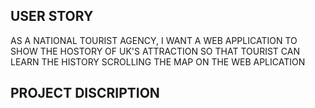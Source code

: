 ## USER STORY
AS A NATIONAL TOURIST AGENCY,
I WANT A WEB APPLICATION TO SHOW THE HOSTORY OF UK'S ATTRACTION
SO THAT TOURIST CAN LEARN THE HISTORY SCROLLING THE MAP ON THE WEB APLICATION 

## PROJECT DISCRIPTION 